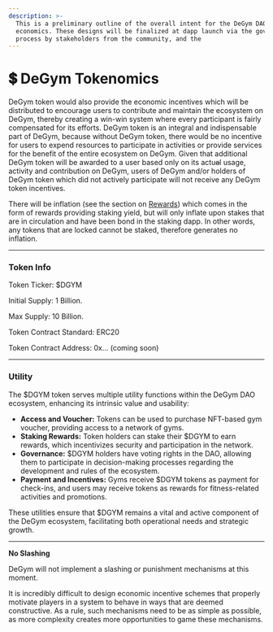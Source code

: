 ```yaml
---
description: >-
  This is a preliminary outline of the overall intent for the DeGym DAO's
  economics. These designs will be finalized at dapp launch via the governance
  process by stakeholders from the community, and the
---
```


# 💲 DeGym Tokenomics

DeGym token would also provide the economic incentives which will be distributed to encourage users to contribute and maintain the ecosystem on DeGym, thereby creating a win-win system where every participant is fairly compensated for its efforts. DeGym token is an integral and indispensable part of DeGym, because without DeGym token, there would be no incentive for users to expend resources to participate in activities or provide services for the benefit of the entire ecosystem on DeGym. Given that additional DeGym token will be awarded to a user based only on its actu~~a~~l usage, activity and contribution on DeGym, users of DeGym and/or holders of DeGym token which did not actively participate will not receive any DeGym token incentives.

There will be inflation (see the section on [Rewards](inflation.md)) which comes in the form of rewards providing staking yield, but will only inflate upon stakes that are in circulation and have been bond in the staking dapp. In other words, any tokens that are locked cannot be staked, therefore generates no inflation.

***

### Token Info

Token Ticker: $DGYM

Initial Supply: 1 Billion.

Max Supply: 10 Billion.

Token Contract Standard: ERC20

Token Contract Address: 0x... (coming soon)

***

### Utility

The $DGYM token serves multiple utility functions within the DeGym DAO ecosystem, enhancing its intrinsic value and usability:

* **Access and Voucher:** Tokens can be used to purchase NFT-based gym voucher, providing access to a network of gyms.
* **Staking Rewards:** Token holders can stake their $DGYM to earn rewards, which incentivizes security and participation in the network.
* **Governance:** $DGYM holders have voting rights in the DAO, allowing them to participate in decision-making processes regarding the development and rules of the ecosystem.
* **Payment and Incentives:** Gyms receive $DGYM tokens as payment for check-ins, and users may receive tokens as rewards for fitness-related activities and promotions.

These utilities ensure that $DGYM remains a vital and active component of the DeGym ecosystem, facilitating both operational needs and strategic growth.

***

**No Slashing**

DeGym will not implement a slashing or punishment mechanisms at this moment.

It is incredibly difficult to design economic incentive schemes that properly motivate players in a system to behave in ways that are deemed constructive. As a rule, such mechanisms need to be as simple as possible, as more complexity creates more opportunities to game these mechanisms.
